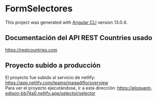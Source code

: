 # FormSelectores

This project was generated with [Angular CLI](https://github.com/angular/angular-cli) version 13.0.4.

## Documentación del API REST Countries usado
https://restcountries.com

## Proyecto subido a producción
El proyecto fue subido al servicio de netlify: https://app.netlify.com/teams/magadiflo/overview <br>
Para ver el proyecto ejecutándose, ir a esta dirección: https://eloquent-edison-bb74a0.netlify.app/selector/selector <br>
